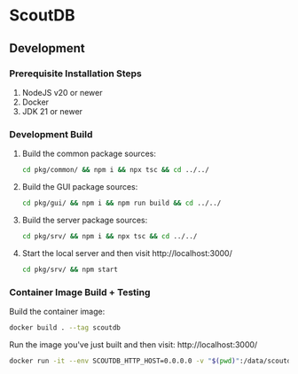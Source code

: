 # ScoutDB

## Development


### Prerequisite Installation Steps
1. NodeJS v20 or newer
2. Docker
3. JDK 21 or newer

### Development Build

1. Build the common package sources:
    ```sh
    cd pkg/common/ && npm i && npx tsc && cd ../../
    ```
2. Build the GUI package sources:
    ```sh
    cd pkg/gui/ && npm i && npm run build && cd ../../
    ```
3. Build the server package sources:
    ```sh
    cd pkg/srv/ && npm i && npx tsc && cd ../../
    ```
4. Start the local server and then visit http://localhost:3000/
    ```sh
    cd pkg/srv/ && npm start
    ```

### Container Image Build + Testing

Build the container image:
```sh
docker build . --tag scoutdb
```

Run the image you've just built and then visit: http://localhost:3000/

```sh
docker run -it --env SCOUTDB_HTTP_HOST=0.0.0.0 -v "$(pwd)":/data/scoutdb/ -p 3000:3000 scoutdb
```